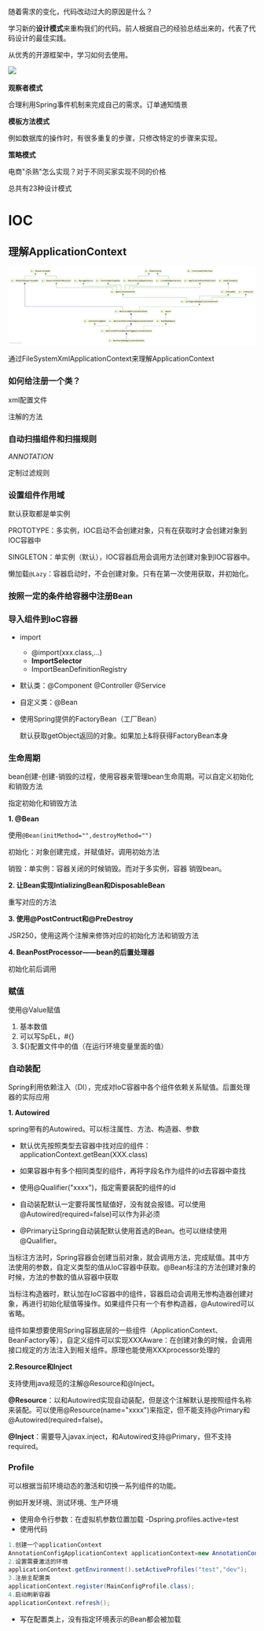 随着需求的变化，代码改动过大的原因是什么？

学习新的**设计模式**来重构我们的代码。前人根据自己的经验总结出来的，代表了代码设计的最佳实践。

从优秀的开源框架中，学习如何去使用。

![](Snipaste_2019-07-23_21-30-45.png)

**观察者模式**

合理利用Spring事件机制来完成自己的需求。订单通知情景

**模板方法模式**

例如数据库的操作时，有很多重复的步骤，只修改特定的步骤来实现。

**策略模式**

电商"杀熟"怎么实现？对于不同买家实现不同的价格

总共有23种设计模式

# IOC

## 理解ApplicationContext

![](image/FileSystemXmlApplicationContext.png)

通过FileSystemXmlApplicationContext来理解ApplicationContext

### 如何给注册一个类？

xml配置文件

注解的方法

### 自动扫描组件和扫描规则

*ANNOTATION*

定制过滤规则

### 设置组件作用域

默认获取都是单实例

PROTOTYPE：多实例，IOC启动不会创建对象，只有在获取时才会创建对象到IOC容器中

SINGLETON：单实例（默认），IOC容器启用会调用方法创建对象到IOC容器中。

懒加载`@Lazy`：容器启动时，不会创建对象。只有在第一次使用获取，并初始化。

### 按照一定的条件给容器中注册Bean

### 导入组件到IoC容器

- import
  - @import(xxx.class,...)
  - **ImportSelector**
  - ImportBeanDefinitionRegistry

- 默认类：@Component @Controller @Service

- 自定义类：@Bean

- 使用Spring提供的FactoryBean（工厂Bean）

  默认获取getObject返回的对象。如果加上&将获得FactoryBean本身

### 生命周期

bean创建-创建-销毁的过程，使用容器来管理bean生命周期。可以自定义初始化和销毁方法

指定初始化和销毁方法

**1. @Bean**

使用`@Bean(initMethod="",destroyMethod="")`

初始化：对象创建完成，并赋值好。调用初始方法

销毁：单实例：容器关闭的时候销毁。而对于多实例，容器 销毁bean。

**2. 让Bean实现IntializingBean和DisposableBean**

重写对应的方法

**3. 使用@PostContruct和@PreDestroy**

JSR250，使用这两个注解来修饰对应的初始化方法和销毁方法

**4. BeanPostProcessor——bean的后置处理器**

初始化前后调用

### 赋值

使用@Value赋值

1. 基本数值
2. 可以写SpEL，#{}
3. ${}配置文件中的值（在运行环境变量里面的值）

### 自动装配

Spring利用依赖注入（DI），完成对IoC容器中各个组件依赖关系赋值。后置处理器的实际应用

**1. Autowired**

spring带有的Autowired。可以标注属性、方法、构造器、参数

- 默认优先按照类型去容器中找对应的组件：applicationContext.getBean(XXX.class)

- 如果容器中有多个相同类型的组件，再将字段名作为组件的id去容器中查找
- 使用@Qualifier("xxxx")，指定需要装配的组件的id

- 自动装配默认一定要将属性赋值好，没有就会报错。可以使用@Autowired(required=false)可以作为非必须
- @Primary让Spring自动装配默认使用首选的Bean。也可以继续使用@Qualifier。

当标注方法时，Spring容器会创建当前对象，就会调用方法，完成赋值。其中方法使用的参数，自定义类型的值从IoC容器中获取。@Bean标注的方法创建对象的时候，方法的参数的值从容器中获取

当标注构造器时，默认加在IoC容器中的组件，容器启动会调用无惨构造器创建对象，再进行初始化赋值等操作。如果组件只有一个有参构造器，@Autowired可以省略。

组件如果想要使用Spring容器底层的一些组件（ApplicationContext、BeanFactory等），自定义组件可以实现XXXAware：在创建对象的时候，会调用接口规定的方法注入到相关组件。原理也能使用XXXprocessor处理的

**2.Resource和Inject**

支持使用java规范的注解@Resource和@Inject。

**@Resource**：以和Autowired实现自动装配，但是这个注解默认是按照组件名称来装配。可以使用@Resource(name="xxxx")来指定，但不能支持@Primary和@Autowired(required=false)。

**@Inject**：需要导入javax.inject，和Autowired支持@Primary，但不支持required。

### Profile

可以根据当前环境动态的激活和切换一系列组件的功能。

例如开发环境、测试环境、生产环境

- 使用命令行参数：在虚拟机参数位置加载 -Dspring.profiles.active=test
- 使用代码

~~~java
1.创建一个applicationContext
AnnotationConfigApplicationContext applicationContext=new AnnotationConfigApplicationContext();
2.设置需要激活的环境
applicationContext.getEnvironment().setActiveProfiles("test","dev");
3.注册主配置类
applicationContext.register(MainConfigProfile.class);
4.启动刷新容器
applicationContext.refresh();
~~~

- 写在配置类上，没有指定环境表示的Bean都会被加载

